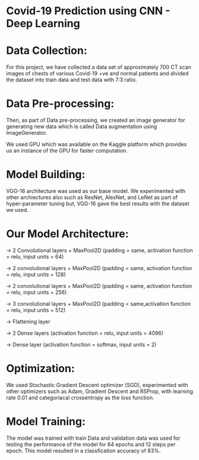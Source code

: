 # Covid-19 Prediction using CNN - Deep Learning

# Data Collection:
For this project, we have collected a data set of approximately 700 CT scan images of chests of various Covid-19 +ve and normal patients and 
divided the dataset into train data and test data with 7:3 ratio.

# Data Pre-processing:
Then, as part of Data pre-processing, we created an image generator for generating new data which is called Data augmentation using ImageGenerator.  

We used GPU which was available on the Kaggle platform which provides us an instance of the GPU for faster computation.

# Model Building: 
VGG-16 architecture was used as our base model. We experimented with other archiectures also such as ResNet, AlexNet, and LeNet as part of hyper-parameter tuning but, VGG-16 gave the best results with the dataset we used.

# Our Model Architecture:
-> 2 Convolutional layers + MaxPool2D (padding = same, activation function = relu, input units = 64) 

-> 2 convolutional layers + MaxPool2D (padding = same, activation function = relu, input units = 128) 

-> 2 convolutional layers + MaxPool2D (padding = same, activation function = relu, input units = 256) 

-> 3 convolutional layers + MaxPool2D (padding = same,activation function = relu, input units = 512)  

-> Flattening layer 

-> 2 Dense layers (activation function = relu, input units = 4096) 

-> Dense layer (activation function = softmax, input units = 2)

# Optimization: 
We used Stochastic Gradient Descent optimizer (SGD), experimented with other optimizers such as Adam, Gradient Descent and RSProp, 
with learning rate 0.01 and categoriacal crossentropy as the loss function.

# Model Training:
The model was trained with train Data and validation data was used for testing the performance of the model for 64 epochs and 12 steps per epoch.
This model resulted in a classfication accuracy of 83%.
